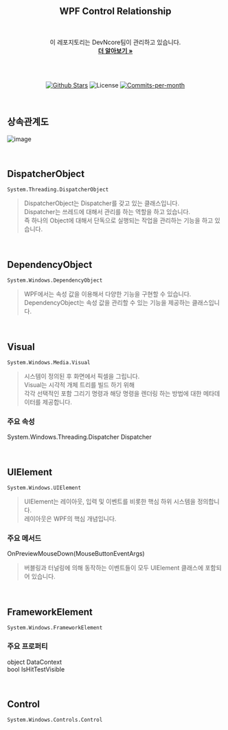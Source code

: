 <div align=center>
  <h2>WPF Control Relationship</h2>
  <br/>
 
  이 레포지토리는 DevNcore팀이 관리하고 있습니다.
  <br />
  <a href="https://github.com/devncore/devncore"><strong>더 알아보기 »</strong></a>
 
  <br />
  <br />
 
  <p align="center">
   <a href="https://github.com/devncore/wpf-control-relationship/stargazers"><img src="https://img.shields.io/github/stars/devncore/wpf-control-relationship" alt="Github Stars"></a>
   <img src="https://img.shields.io/github/license/devncore/wpf-control-relationship" alt="License">
   <a href="https://github.com/devncore/wpf-control-relationship/pulse"><img src="https://img.shields.io/github/commit-activity/m/devncore/wpf-control-relationship" alt="Commits-per-month"></a>
 </p>
</div>

  <br />
  
## 상속관계도
![image](https://user-images.githubusercontent.com/68521148/134800050-a19b73b1-db8a-485a-916a-98be327abe8f.PNG)

<br />

## DispatcherObject
```namespace
System.Threading.DispatcherObject
```
> DispatcherObject는 Dispatcher를 갖고 있는 클래스입니다.    
> Dispatcher는 쓰레드에 대해서 관리를 하는 역할을 하고 있습니다.    
> 즉 하나의 Object에 대해서 단독으로 실행되는 작업을 관리하는 기능을 하고 있습니다.    
<br />

## DependencyObject
```namespace
System.Windows.DependencyObject
```
> WPF에서는 속성 값을 이용해서 다양한 기능을 구현할 수 있습니다.    
> DependencyObject는 속성 값을 관리할 수 있는 기능을 제공하는 클래스입니다.    
<br />

## Visual
```namespace
System.Windows.Media.Visual
```
> 시스템이 정의된 후 화면에서 픽셀을 그립니다.    
> Visual는 시각적 개체 트리를 빌드 하기 위해    
> 각각 선택적인 포함 그리기 명령과 해당 명령을 렌더링 하는 방법에 대한 메타데이터를 제공합니다.    

### 주요 속성
System.Windows.Threading.Dispatcher Dispatcher

<br />

## UIElement
```namespace
System.Windows.UIElement
```
> UIElement는 레이아웃, 입력 및 이벤트를 비롯한 핵심 하위 시스템을 정의합니다.    
> 레이아웃은 WPF의 핵심 개념입니다.    

### 주요 메서드
OnPreviewMouseDown(MouseButtonEventArgs)    

> 버블링과 터널링에 의해 동작하는 이벤트들이 모두 UIElement 클래스에 포함되어 있습니다.

<br />

## FrameworkElement
```namespace
System.Windows.FrameworkElement
```

### 주요 프로퍼티
object DataContext  
bool IsHitTestVisible
 
<br />

## Control
```namespace
System.Windows.Controls.Control
```
> 
<br />
